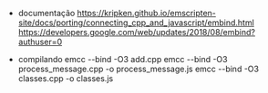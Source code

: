 - documentação
https://kripken.github.io/emscripten-site/docs/porting/connecting_cpp_and_javascript/embind.html
https://developers.google.com/web/updates/2018/08/embind?authuser=0


- compilando 
emcc --bind -O3 add.cpp
emcc --bind -O3 process_message.cpp -o process_message.js
emcc --bind -O3 classes.cpp -o classes.js